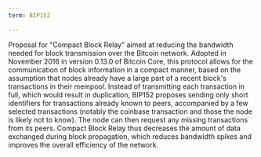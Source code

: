 ```yaml
---
term: BIP152

---
```

Proposal for "Compact Block Relay" aimed at reducing the bandwidth needed for block transmission over the Bitcoin network. Adopted in November 2016 in version 0.13.0 of Bitcoin Core, this protocol allows for the communication of block information in a compact manner, based on the assumption that nodes already have a large part of a recent block's transactions in their mempool. Instead of transmitting each transaction in full, which would result in duplication, BIP152 proposes sending only short identifiers for transactions already known to peers, accompanied by a few selected transactions (notably the coinbase transaction and those the node is likely not to know). The node can then request any missing transactions from its peers. Compact Block Relay thus decreases the amount of data exchanged during block propagation, which reduces bandwidth spikes and improves the overall efficiency of the network.